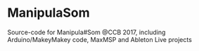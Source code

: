 # ManipulaSom
Source-code for Manipula#Som @CCB 2017, including Arduino/MakeyMakey code, MaxMSP and Ableton Live projects

